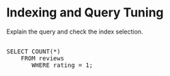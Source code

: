 # Indexing and Query Tuning

Explain the query and check the index selection.

<pre id="example"> 
SELECT COUNT(*) 
    FROM reviews 
       WHERE rating = 1;
</pre>
